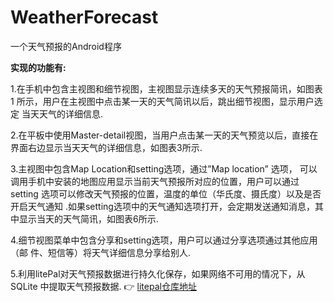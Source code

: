 # WeatherForecast

一个天气预报的Android程序

__实现的功能有:__

1.在手机中包含主视图和细节视图，主视图显示连续多天的天气预报简讯，如图表1
所示，用户在主视图中点击某一天的天气简讯以后，跳出细节视图，显示用户选定
当天天气的详细信息.

2.在平板中使用Master-detail视图，当用户点击某一天的天气预览以后，直接在
界面右边显示当天天气的详细信息，如图表3所示.

3.主视图中包含Map Location和setting选项，通过”Map location” 选项，
可以调用手机中安装的地图应用显示当前天气预报所对应的位置，用户可以通过setting
选项可以修改天气预报的位置，温度的单位（华氏度、摄氏度）以及是否开启天气通知
.如果setting选项中的天气通知选项打开，会定期发送通知消息，其中显示当天的天气简讯，如图表6所示.

4.细节视图菜单中包含分享和setting选项，用户可以通过分享选项通过其他应用（邮
件、短信等）将天气详细信息分享给别人.

5.利用litePal对天气预报数据进行持久化保存，如果网络不可用的情况下，从SQLite
中提取天气预报数据.
👉 [litepal仓库地址](https://github.com/guolindev/LitePal)


